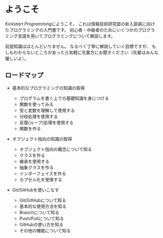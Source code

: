 # ようこそ

*Kickstart Programming*にようこそ。
これは情報技術研究部の新入部員に向けたプログラミングの入門書です。
初心者・中級者のためにいくつかのプログラミング言語を用いてプログラミングについて解説します。

前提知識はほとんどいりません。
なるべく丁寧に解説していく目標ですが、
もしもわからないところがあったら気軽に先輩方にお聞きください（先輩はみんな優しいよ）。

## ロードマップ

- 基本的なプログラミングの知識の取得
  - プログラムを書く上での基礎知識を身につける
  - 関数を使ってみる
  - 型と変数を理解して使用する
  - 分岐処理を使用する
  - 反復(ループ)処理を使用する
  - 関数を作る

- オブジェクト指向の知識の取得
  - オブジェクト指向の概念について知る
  - クラスを作る
  - 継承を使用する
  - 抽象クラスを作る
  - インターフェイスを作る
  - カプセル化を使用する


- Git/GitHubを使いこなす
  - Git/GitHubについて知る
  - 基本的な使用方法を知る
  - Branchについて知る
  - Push/Pullについて知る
  - GitHubの使い方を知る
  - その他の機能について知る

